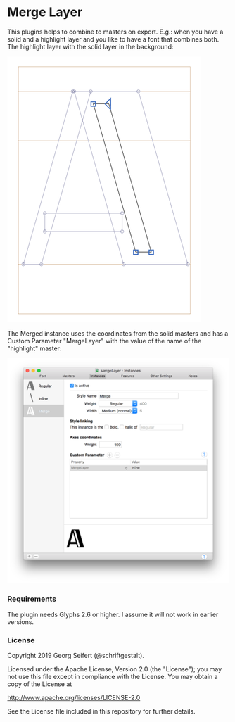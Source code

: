 # Merge Layer
This plugins helps to combine to masters on export. E.g.: when you have a solid and a highlight layer and you like to have a font that combines both. 
The highlight layer with the solid layer in the background:

![Outlines](SampleFile/outlines.png)

The Merged instance uses the coordinates from the solid masters and has a Custom Parameter "MergeLayer" with the value of the name of the "highlight" master:

![Instances](SampleFile/instances.png)

### Requirements

The plugin needs Glyphs 2.6 or higher. I assume it will not work in earlier versions.

### License

Copyright 2019 Georg Seifert (@schriftgestalt).

Licensed under the Apache License, Version 2.0 (the "License");
you may not use this file except in compliance with the License.
You may obtain a copy of the License at

http://www.apache.org/licenses/LICENSE-2.0

See the License file included in this repository for further details.